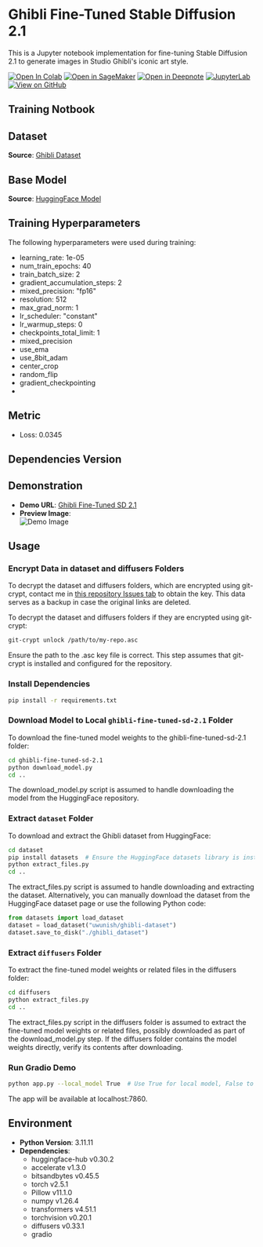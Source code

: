 # Ghibli Fine-Tuned Stable Diffusion 2.1
This is a Jupyter notebook implementation for fine-tuning Stable Diffusion 2.1 to generate images in Studio Ghibli's iconic art style.

[![Open In Colab](https://colab.research.google.com/assets/colab-badge.svg)](https://github.com/danhtran2mind/ghibli-fine-tuned-sd-2.1-repo/blob/main/notebooks/fine_tuned_sd_2_1_base-notebook.ipynb)
[![Open in SageMaker](https://studiolab.sagemaker.aws/studiolab.svg)](https://studiolab.sagemaker.aws/import/github/danhtran2mind/ghibli-fine-tuned-sd-2.1-repo/blob/main/notebooks/fine_tuned_sd_2_1_base-notebook.ipynb)
[![Open in Deepnote](https://deepnote.com/buttons/launch-in-deepnote-small.svg)](https://deepnote.com/launch?url=https://github.com/danhtran2mind/ghibli-fine-tuned-sd-2.1-repo/blob/main/notebooks/fine_tuned_sd_2_1_base-notebook.ipynb)
[![JupyterLab](https://img.shields.io/badge/Launch-JupyterLab-orange?logo=Jupyter)](https://jupyterlab.trydeepnote.com/from-github/danhtran2mind/ghibli-fine-tuned-sd-2.1-repo/blob/main/notebooks/fine_tuned_sd_2_1_base-notebook.ipynb)
[![View on GitHub](https://img.shields.io/badge/View%20on-GitHub-181717?logo=github)](https://github.com/danhtran2mind/ghibli-fine-tuned-sd-2.1-repo/blob/main/notebooks/fine_tuned_sd_2_1_base-notebook.ipynb)

## Training Notbook

## Dataset
**Source**: [Ghibli Dataset](https://huggingface.co/datasets/uwunish/ghibli-dataset)

## Base Model
**Source**: [HuggingFace Model](https://huggingface.co/stabilityai/stable-diffusion-2-1-base)

## Training Hyperparameters

The following hyperparameters were used during training:

- learning_rate: 1e-05
- num_train_epochs: 40
- train_batch_size: 2
- gradient_accumulation_steps: 2
- mixed_precision: "fp16"
- resolution: 512
- max_grad_norm: 1
- lr_scheduler: "constant"
- lr_warmup_steps: 0
- checkpoints_total_limit: 1
- mixed_precision
- use_ema
- use_8bit_adam
- center_crop
- random_flip
- gradient_checkpointing
- 
## Metric
- Loss: 0.0345

## Dependencies Version

## Demonstration
- **Demo URL**: [Ghibli Fine-Tuned SD 2.1](https://huggingface.co/spaces/danhtran2mind/ghibli-fine-tuned-sd-2.1)
- **Preview Image**:  
  ![Demo Image](https://github.com/danhtran2mind/ghibli-fine-tuned-sd-2.1-repo/blob/main/visualization/demo_image.png?raw=true)

## Usage

### Encrypt Data in dataset and diffusers Folders

To decrypt the dataset and diffusers folders, which are encrypted using git-crypt, contact me in [this repository Issues tab](https://github.com/danhtran2mind/ghibli-fine-tuned-sd-2.1-repo/issues) to obtain the key. This data serves as a backup in case the original links are deleted.

To decrypt the dataset and diffusers folders if they are encrypted using git-crypt:

```bash
git-crypt unlock /path/to/my-repo.asc
```
Ensure the path to the .asc key file is correct. This step assumes that git-crypt is installed and configured for the repository.

### Install Dependencies

```bash
pip install -r requirements.txt
```
### Download Model to Local `ghibli-fine-tuned-sd-2.1` Folder

To download the fine-tuned model weights to the ghibli-fine-tuned-sd-2.1 folder:

```bash
cd ghibli-fine-tuned-sd-2.1
python download_model.py
cd ..
```

The download_model.py script is assumed to handle downloading the model from the HuggingFace repository.

### Extract `dataset` Folder

To download and extract the Ghibli dataset from HuggingFace:

```bash
cd dataset
pip install datasets  # Ensure the HuggingFace datasets library is installed
python extract_files.py
cd ..
```

The extract_files.py script is assumed to handle downloading and extracting the dataset. Alternatively, you can manually download the dataset from the HuggingFace dataset page or use the following Python code:

```python
from datasets import load_dataset
dataset = load_dataset("uwunish/ghibli-dataset")
dataset.save_to_disk("./ghibli_dataset")
```

### Extract `diffusers` Folder

To extract the fine-tuned model weights or related files in the diffusers folder:

```bash
cd diffusers
python extract_files.py
cd ..
```

The extract_files.py script in the diffusers folder is assumed to extract the fine-tuned model weights or related files, possibly downloaded as part of the download_model.py step. If the diffusers folder contains the model weights directly, verify its contents after downloading.

### Run Gradio Demo

```bash
python app.py --local_model True  # Use True for local model, False to download from HuggingFace
```

The app will be available at localhost:7860.

## Environment
- **Python Version**: 3.11.11
- **Dependencies**:
  - huggingface-hub v0.30.2
  - accelerate v1.3.0
  - bitsandbytes v0.45.5
  - torch v2.5.1
  - Pillow v11.1.0
  - numpy v1.26.4
  - transformers v4.51.1
  - torchvision v0.20.1
  - diffusers v0.33.1
  - gradio
